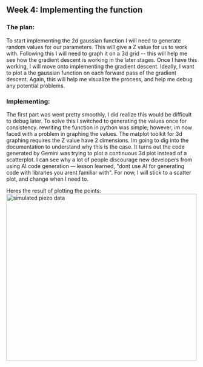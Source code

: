 ## Week 4: Implementing the function

### The plan:
To start implementing the 2d gaussian function I will need to generate random values for our parameters. This will give a Z value for us to work with. Following this I will need to graph it on a 3d grid -- this will help me see how the gradient descent is working in the later stages. Once I have this working, I will move onto implementing the gradient descent. Ideally, I want to plot a the gaussian function on each forward pass of the gradient descent. Again, this will help me visualize the process, and help me debug any potential problems.

### Implementing:
The first part was went pretty smoothly, I did realize this would be difficult to debug later. To solve this I switched to generating the values once for consistency. rewriting the function in python was simple; however, im now faced with a problem in graphing the values. The matplot toolkit for 3d graphing requires the Z value have 2 dimensions. Im going to dig into the documentation to understand why this is the case. It turns out the code generated by Gemini was trying to plot a continuous 3d plot instead of a scatterplot. I can see why a lot of people discourage new developers from using AI code generation -- lesson learned, "dont use AI for generating code with libraries you arent familiar with". For now, I will stick to a scatter plot, and change when I need to.

Heres the result of plotting the points: <img width="502" height="440" alt="simulated piezo data" src="https://github.com/user-attachments/assets/66318f19-b4fa-4987-b911-a69445e33af2" />


